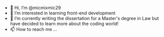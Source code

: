 - 👋 Hi, I’m @micmixmic29
- 👀 I’m interested in learning front-end development
- 🌱 I’m currently writing the dissertation for a Master's degree in Law but have decided to learn more about the coding world!
- 📫 How to reach me ...

<!---
micmixmic29/micmixmic29 is a ✨ special ✨ repository because its `README.md` (this file) appears on your GitHub profile.
You can click the Preview link to take a look at your changes.
--->
